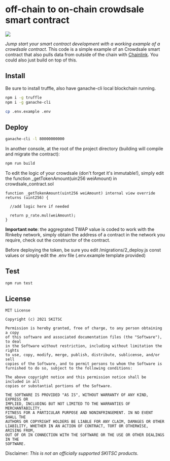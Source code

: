 # off-chain to on-chain crowdsale smart contract

<img src="https://img.shields.io/badge/solidity-6.7-green" />

<i> Jump start your smart contract development with a working example of a crowdsale contract</i>. This code is a simple example of an Crowdsale smart contract that also pulls data from outside of the chain with <a href="https://chain.link/">Chainlink</a>. You could also just build on top of this.

## Install

Be sure to install truffle, also have ganache-cli local blockchain running.
```bash
npm i -g truffle
npm i -g ganache-cli

cp .env.example .env
```

## Deploy
```bash
ganache-cli -l 80000000000
```

In another console, at the root of the project directory (building will compile and migrate the contract):
```bash
npm run build
```

To edit the logic of your crowdsale (don't forget it's immutable!), simply edit the function _getTokenAmount(uin256 weiAmount) in crowdsale_contract.sol
```solidity
function _getTokenAmount(uint256 weiAmount) internal view override returns (uint256) {
        
  //add logic here if needed
		
  return p_rate.mul(weiAmount);
}
```
<strong>Important note</strong>: the aggregrated TWAP value is coded to work with the Rinkeby network, simply obtain the address of a contract in the network you require, check out the constructor of the contract.

Before deploying the token, be sure you edit /migrations/2_deploy.js const values or simply edit the .env file (.env.example template provided)

## Test

```bash
npm run test
```

## License
```text
MIT License

Copyright (c) 2021 SKITSC

Permission is hereby granted, free of charge, to any person obtaining a copy
of this software and associated documentation files (the "Software"), to deal
in the Software without restriction, including without limitation the rights
to use, copy, modify, merge, publish, distribute, sublicense, and/or sell
copies of the Software, and to permit persons to whom the Software is
furnished to do so, subject to the following conditions:

The above copyright notice and this permission notice shall be included in all
copies or substantial portions of the Software.

THE SOFTWARE IS PROVIDED "AS IS", WITHOUT WARRANTY OF ANY KIND, EXPRESS OR
IMPLIED, INCLUDING BUT NOT LIMITED TO THE WARRANTIES OF MERCHANTABILITY,
FITNESS FOR A PARTICULAR PURPOSE AND NONINFRINGEMENT. IN NO EVENT SHALL THE
AUTHORS OR COPYRIGHT HOLDERS BE LIABLE FOR ANY CLAIM, DAMAGES OR OTHER
LIABILITY, WHETHER IN AN ACTION OF CONTRACT, TORT OR OTHERWISE, ARISING FROM,
OUT OF OR IN CONNECTION WITH THE SOFTWARE OR THE USE OR OTHER DEALINGS IN THE
SOFTWARE.
```

Disclaimer: _This is not an officially supported SKITSC products._
